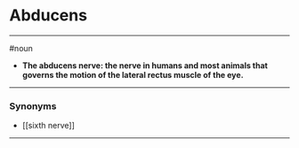# Abducens
---
#noun
- **The abducens nerve: the nerve in humans and most animals that governs the motion of the lateral rectus muscle of the eye.**
---
### Synonyms
- [[sixth nerve]]
---
